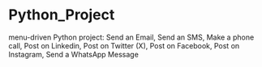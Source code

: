 # Python_Project
menu-driven Python project: Send an Email, Send an SMS, Make a phone call, Post on Linkedin, Post on Twitter (X), Post on Facebook, Post on Instagram, Send a WhatsApp Message
